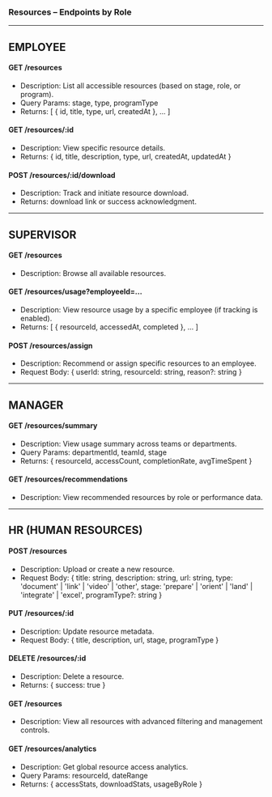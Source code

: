 ### Resources – Endpoints by Role

---

## EMPLOYEE

#### GET /resources
* Description: List all accessible resources (based on stage, role, or program).
* Query Params: stage, type, programType
* Returns: [ { id, title, type, url, createdAt }, ... ]

#### GET /resources/:id
* Description: View specific resource details.
* Returns: { id, title, description, type, url, createdAt, updatedAt }

#### POST /resources/:id/download
* Description: Track and initiate resource download.
* Returns: download link or success acknowledgment.

---

## SUPERVISOR

#### GET /resources
* Description: Browse all available resources.

#### GET /resources/usage?employeeId=...
* Description: View resource usage by a specific employee (if tracking is enabled).
* Returns: [ { resourceId, accessedAt, completed }, ... ]

#### POST /resources/assign
* Description: Recommend or assign specific resources to an employee.
* Request Body:
  {
    userId: string,
    resourceId: string,
    reason?: string
  }

---

## MANAGER

#### GET /resources/summary
* Description: View usage summary across teams or departments.
* Query Params: departmentId, teamId, stage
* Returns: { resourceId, accessCount, completionRate, avgTimeSpent }

#### GET /resources/recommendations
* Description: View recommended resources by role or performance data.

---

## HR (HUMAN RESOURCES)

#### POST /resources
* Description: Upload or create a new resource.
* Request Body:
  {
    title: string,
    description: string,
    url: string,
    type: 'document' | 'link' | 'video' | 'other',
    stage: 'prepare' | 'orient' | 'land' | 'integrate' | 'excel',
    programType?: string
  }

#### PUT /resources/:id
* Description: Update resource metadata.
* Request Body: { title, description, url, stage, programType }

#### DELETE /resources/:id
* Description: Delete a resource.
* Returns: { success: true }

#### GET /resources
* Description: View all resources with advanced filtering and management controls.

#### GET /resources/analytics
* Description: Get global resource access analytics.
* Query Params: resourceId, dateRange
* Returns: { accessStats, downloadStats, usageByRole }
